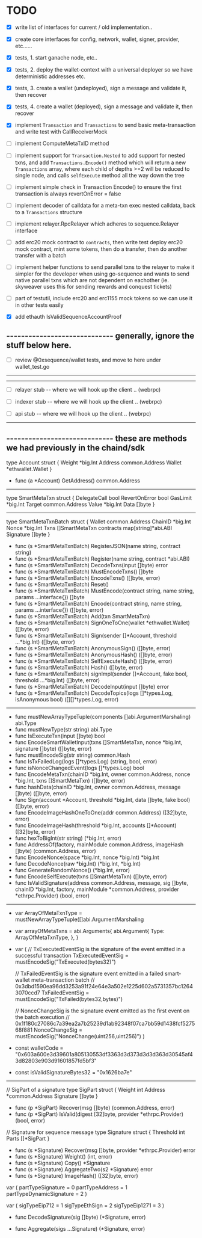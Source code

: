 TODO
====

- [x] write list of interfaces for current / old implementation..
- [x] create core interfaces for config, network, wallet, signer, provider, etc......

- [x] tests, 1. start ganache node, etc..

- [x] tests, 2. deploy the wallet-context with a universal deployer so we have deterministic addresses etc.

- [x] tests, 3. create a wallet (undeployed), sign a message and validate it, then recover

- [x] tests, 4. create a wallet (deployed), sign a message and validate it, then recover

- [x] implement `Transaction` and `Transactions` to send basic meta-transaction and write test with CallReceiverMock

- [ ] implement ComputeMetaTxID method

- [ ] implement support for `Transaction.Nested` to add support for nested txns, and add `Transactions.Encode()` method
      which will return a new `Transactions` array, where each child of depths >=2 will be reduced to single node,
			and calls `selfExecute` method all the way down the tree

- [ ] implement simple check in Transaction Encode() to ensure the first transaction is always revertOnError = false

- [ ] implement decoder of calldata for a meta-txn exec nested calldata, back to a `Transactions` structure

- [ ] implement relayer.RpcRelayer which adheres to sequence.Relayer interface

- [ ] add erc20 mock contract to `contracts`, then write test deploy erc20 mock contract, mint some tokens,
			then do a transfer, then do another transfer with a batch

- [ ] implement helper functions to send parallel txns to the relayer to make it simpler for the developer
			when using go-sequence and wants to send native parallel txns which are not dependent on eachother (ie. skyweaver
			uses this for sending rewards and conquest tickets)

- [ ] part of testutil, include erc20 and erc1155 mock tokens so we can use it in other tests easily

- [x] add ethauth IsValidSequenceAccountProof





----------------------------- generally, ignore the stuff below here.
-----------------------------


- [ ] review @0xsequence/wallet tests, and move to here under wallet_test.go


-----------------------------
-----------------------------


- [ ] relayer stub -- where we will hook up the client .. (webrpc)
- [ ] indexer stub -- where we will hook up the client .. (webrpc)
- [ ] api stub -- where we will hook up the client .. (webrpc)


-----------------------------
----------------------------- these are methods we had previously in the chaind/sdk 
-----------------------------




type Account struct {
	Weight  *big.Int
	Address common.Address
	Wallet  *ethwallet.Wallet
}

* func (a *Account) GetAddress() common.Address 




-----------------------------



type SmartMetaTxn struct {
	DelegateCall  bool
	RevertOnError bool
	GasLimit      *big.Int
	Target        common.Address
	Value         *big.Int
	Data          []byte
}


-----------------------------




type SmartMetaTxnBatch struct {
	Wallet    common.Address
	ChainID   *big.Int
	Nonce     *big.Int
	Txns      []SmartMetaTxn
	contracts map[string]*abi.ABI
	Signature []byte
}

* func (s *SmartMetaTxnBatch) RegisterJSON(name string, contract string)
* func (s *SmartMetaTxnBatch) Register(name string, contract *abi.ABI)
* func (s *SmartMetaTxnBatch) DecodeTxns(input []byte) error
* func (s *SmartMetaTxnBatch) MustEncodeTxns() []byte
* func (s *SmartMetaTxnBatch) EncodeTxns() ([]byte, error)
* func (s *SmartMetaTxnBatch) Reset()
* func (s *SmartMetaTxnBatch) MustEncode(contract string, name string, params ...interface{}) []byte
* func (s *SmartMetaTxnBatch) Encode(contract string, name string, params ...interface{}) ([]byte, error)
* func (s *SmartMetaTxnBatch) Add(txn SmartMetaTxn)
* func (s *SmartMetaTxnBatch) SignOneToOne(wallet *ethwallet.Wallet) ([]byte, error)
* func (s *SmartMetaTxnBatch) Sign(sender []*Account, threshold ...*big.Int) ([]byte, error)
* func (s *SmartMetaTxnBatch) AnonymousSign() ([]byte, error)
* func (s *SmartMetaTxnBatch) AnonymousHash() ([]byte, error)
* func (s *SmartMetaTxnBatch) SelfExecuteHash() ([]byte, error)
* func (s *SmartMetaTxnBatch) Hash() ([]byte, error)
* func (s *SmartMetaTxnBatch) signImpl(sender []*Account, fake bool, threshold ...*big.Int) ([]byte, error)
* func (s *SmartMetaTxnBatch) DecodeInput(input []byte) error
* func (s *SmartMetaTxnBatch) DecodeTopics(logs []*types.Log, isAnonymous bool) ([][]*types.Log, error)




-----------------------------




* func mustNewArrayTypeTuple(components []abi.ArgumentMarshaling) abi.Type
* func mustNewType(str string) abi.Type
* func IsExecuteTxn(input []byte) bool
* func EncodeSmartWalletInput(txns []SmartMetaTxn, nonce *big.Int, signature []byte) ([]byte, error)
* func mustEncodeSig(str string) common.Hash
* func IsTxFailedLog(logs []*types.Log) (string, bool, error)
* func isNonceChangedEvent(logs []*types.Log) bool
* func EncodeMetaTxn(chainID *big.Int, owner common.Address, nonce *big.Int, txns []SmartMetaTxn) ([]byte, error)
* func hashData(chainID *big.Int, owner common.Address, message []byte) ([]byte, error)
* func Sign(account *Account, threshold *big.Int, data []byte, fake bool) ([]byte, error)
* func EncodeImageHashOneToOne(addr common.Address) ([32]byte, error)
* func EncodeImageHash(threshold *big.Int, accounts []*Account) ([32]byte, error)
* func hexToBigInt(str string) (*big.Int, error)
* func AddressOf(factory, mainModule common.Address, imageHash []byte) (common.Address, error)
* func EncodeNonce(space *big.Int, nonce *big.Int) *big.Int
* func DecodeNonce(raw *big.Int) (*big.Int, *big.Int)
* func GenerateRandomNonce() (*big.Int, error)
* func EncodeSelfExecute(txns []SmartMetaTxn) ([]byte, error)
* func IsValidSignature(address common.Address, message, sig []byte, chainID *big.Int, factory, mainModule *common.Address, provider *ethrpc.Provider) (bool, error)



-----------------------------



* var ArrayOfMetaTxnType = mustNewArrayTypeTuple([]abi.ArgumentMarshaling

* var arrayOfMetaTxns = abi.Arguments{
	abi.Argument{
		Type: ArrayOfMetaTxnType,
	},
}

* var (
	// TxExecutedEventSig is the signature of the event emitted in a successful transaction
	TxExecutedEventSig = mustEncodeSig("TxExecuted(bytes32)")

	// TxFailedEventSig is the signature event emitted in a failed smart-wallet meta-transaction batch
	// 0x3dbd1590ea96dd3253a91f24e64e3a502e1225d602a5731357bc12643070ccd7
	TxFailedEventSig = mustEncodeSig("TxFailed(bytes32,bytes)")

	// NonceChangeSig is the signature event emitted as the first event on the batch execution
	// 0x1f180c27086c7a39ea2a7b25239d1ab92348f07ca7bb59d1438fcf527568f881
	NonceChangeSig = mustEncodeSig("NonceChange(uint256,uint256)")
)

* const walletCode = "0x603a600e3d39601a805130553df3363d3d373d3d3d363d30545af43d82803e903d91601857fd5bf3"

* const isValidSignatureBytes32 = "0x1626ba7e"



--------------------------


// SigPart of a signature
type SigPart struct {
	Weight    int
	Address   *common.Address
	Signature []byte
}

* func (p *SigPart) Recover(msg []byte) (common.Address, error)
* func (p *SigPart) IsValid(digest [32]byte, provider *ethrpc.Provider) (bool, error)



// Signature for sequence message
type Signature struct {
	Threshold int
	Parts     []*SigPart
}

* func (s *Signature) Recover(msg []byte, provider *ethrpc.Provider) error
* func (s *Signature) Weight() (int, error)
* func (s *Signature) Copy() *Signature
* func (s *Signature) AggregateTwo(s2 *Signature) error
* func (s *Signature) ImageHash() ([32]byte, error)


var (
	partTypeSignature        = 0
	partTypeAddress          = 1
	partTypeDynamicSignature = 2
)

var (
	sigTypeEip712  = 1
	sigTypeEthSign = 2
	sigTypeEip1271 = 3
)


* func DecodeSignature(sig []byte) (*Signature, error)


* func Aggregate(sigs ...Signature) (*Signature, error) 


